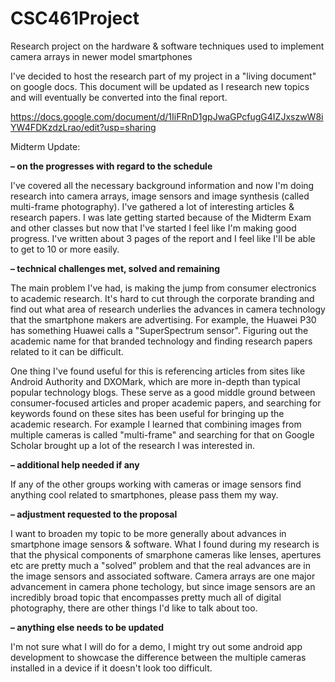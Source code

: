 # CSC461Project
Research project on the hardware &amp; software techniques used to implement camera arrays in newer model smartphones

I've decided to host the research part of my project in a "living document" on google docs. This document will be updated as I research new topics and will eventually be converted into the final report.

https://docs.google.com/document/d/1IiFRnD1gpJwaGPcfugG4IZJxszwW8iYW4FDKzdzLrao/edit?usp=sharing

Midterm Update:

**– on the progresses with regard to the schedule**

I've covered all the necessary background information and now I'm doing research into camera arrays, image sensors and image synthesis (called multi-frame photography). I've gathered a lot of interesting articles & research papers. I was late getting started because of the Midterm Exam and other classes but now that I've started I feel like I'm making good progress. I've written about 3 pages of the report and I feel like I'll be able to get to 10 or more easily.

**– technical challenges met, solved and remaining**

The main problem I've had, is making the jump from consumer electronics to academic research. It's hard to cut through the corporate branding and find out what area of research underlies the advances in camera technology that the smartphone makers are advertising. For example, the Huawei P30 has something Huawei calls a "SuperSpectrum sensor". Figuring out the academic name for that branded technology and finding research papers related to it can be difficult.

One thing I've found useful for this is referencing articles from sites like Android Authority and DXOMark, which are more in-depth than typical popular technology blogs. These serve as a good middle ground between consumer-focused articles and proper academic papers, and searching for keywords found on these sites has been useful for bringing up the academic research. For example I learned that combining images from multiple cameras is called "multi-frame" and searching for that on Google Scholar brought up a lot of the research I was interested in.

**– additional help needed if any**

If any of the other groups working with cameras or image sensors find anything cool related to smartphones, please pass them my way.

**– adjustment requested to the proposal**

I want to broaden my topic to be more generally about advances in smartphone image sensors & software. What I found during my research is that the physical components of smarphone cameras like lenses, apertures etc are pretty much a "solved" problem and that the real advances are in the image sensors and associated software. Camera arrays are one major advancement in camera phone techology, but since image sensors are an incredibly broad topic that encompasses pretty much all of digital photography, there are other things I'd like to talk about too.

**– anything else needs to be updated**

I'm not sure what I will do for a demo, I might try out some android app development to showcase the difference between the multiple cameras installed in a device if it doesn't look too difficult.
